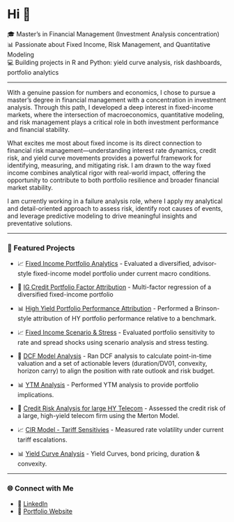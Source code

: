 # Hi 👋  

🎓 Master’s in Financial Management (Investment Analysis concentration)  
📊 Passionate about Fixed Income, Risk Management, and Quantitative Modeling  
💻 Building projects in R and Python: yield curve analysis, risk dashboards, portfolio analytics  

---

With a genuine passion for numbers and economics, I chose to pursue a master’s degree in financial management with a concentration in investment analysis. Through this path, I developed a deep interest in fixed-income markets, where the intersection of macroeconomics, quantitative modeling, and risk management plays a critical role in both investment performance and financial stability.

What excites me most about fixed income is its direct connection to financial risk management—understanding interest rate dynamics, credit risk, and yield curve movements provides a powerful framework for identifying, measuring, and mitigating risk. I am drawn to the way fixed income combines analytical rigor with real-world impact, offering the opportunity to contribute to both portfolio resilience and broader financial market stability.

I am currently working in a failure analysis role, where I apply my analytical and detail-oriented approach to assess risk, identify root causes of events, and leverage predictive modeling to drive meaningful insights and preventative solutions.

---

### 🚀 Featured Projects
- 📈 [Fixed Income Portfolio Analytics](https://github.com/katcohen/fixed-income-risk-portfolio/blob/main/docs/memo_templates/FI_model_portfolio.md) - Evaluated a diversified, advisor-style fixed-income model portfolio under current macro conditions.
- 🏦 [IG Credit Portfolio Factor Attribution](https://github.com/katcohen/fixed-income-risk-portfolio/blob/main/docs/memo_templates/factor_attrib_analysis.md) - Multi-factor regression of a diversified fixed-income portfolio 
- 📊 [High Yield Portfolio Performance Attribution](https://github.com/katcohen/fixed-income-risk-portfolio/blob/main/docs/memo_templates/performance_attrib_memo.md) - Performed a Brinson-style attribution of HY portfolio performance relative to a benchmark.
- 📈 [Fixed Income Scenario & Stress](https://github.com/katcohen/fixed-income-risk-portfolio/blob/main/docs/memo_templates/stress_analyst_memo.md) - Evaluated portfolio sensitivity to rate and spread shocks using scenario analysis and stress testing.
  

- 🏦 [DCF Model Analysis](https://github.com/katcohen/Fixed_income_Analysis/blob/main/DCF_Analysis.ipynb) - Ran DCF analysis to calculate point-in-time valuation and a set of actionable levers (duration/DV01, convexity, horizon carry) to align the position with rate outlook and risk budget.
- 📊 [YTM Analysis](https://github.com/katcohen/Fixed_income_Analysis/blob/main/YTM_analysis.ipynb) - Performed YTM analysis to provide portfolio implications.
- 🏦 [Credit Risk Analysis for large HY Telecom](https://github.com/katcohen/Fixed_income_Analysis/blob/main/MertonModel_%20Large_HY_Telecom.ipynb) - Assessed the credit risk of a large, high-yield telecom firm using the Merton Model.
- 📈 [CIR Model - Tariff Sensitivies](https://github.com/katcohen/Fixed_income_Analysis/blob/main/CIR_Tariff_Sensitive-2.ipynb) - Measured rate volatility under current tariff escalations.
- 📊 [Yield Curve Analysis](https://github.com/katcohen/Fixed_income_Analysis/blob/main/Fixed-Income_Yield%20Curves%2C%20Bond%20Pricing%2C%20Duration%20%26%20Convexity.ipynb) - Yield Curves, bond pricing, duration & convexity.

 


---

### 🌐 Connect with Me
- 💼 [LinkedIn](https://www.linkedin.com/in/katherinecohen1010/)
- 📂 [Portfolio Website](https://sites.google.com/view/Katherine-Cohen)  

